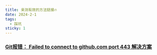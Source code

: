 ```yaml
---
title: 亲测有效的方法链接🔥
date: 2024-2-1
tags:
  - 踩坑
sticky: 1
---
```


### **[Git报错： Failed to connect to github.com port 443 解决方案](https://blog.csdn.net/zpf1813763637/article/details/128340109)**